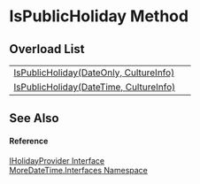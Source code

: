 # IsPublicHoliday Method


## Overload List
<table>
<tr>
<td><a href="926e067f-6c86-ad87-b029-e4a27fad968d">IsPublicHoliday(DateOnly, CultureInfo)</a></td>
<td> </td></tr>
<tr>
<td><a href="d49a899e-fc40-0fcb-4fc7-9d376f4195d1">IsPublicHoliday(DateTime, CultureInfo)</a></td>
<td> </td></tr>
</table>

## See Also


#### Reference
<a href="518a2411-ca58-e755-0ca3-e2eec05ba9d7">IHolidayProvider Interface</a>  
<a href="ef345705-d0d8-5472-d7be-04b87d131a0e">MoreDateTime.Interfaces Namespace</a>  
